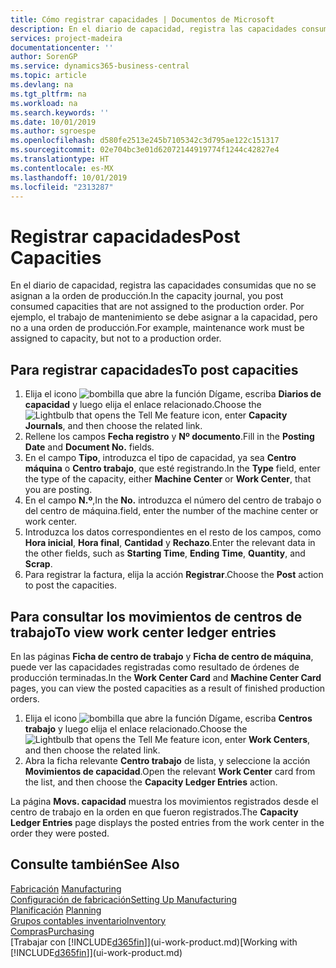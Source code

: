 ```yaml
---
title: Cómo registrar capacidades | Documentos de Microsoft
description: En el diario de capacidad, registra las capacidades consumidas que no se asignan a la orden de producción. Por ejemplo, el trabajo de mantenimiento se debe asignar a la capacidad, pero no a una orden de producción.
services: project-madeira
documentationcenter: ''
author: SorenGP
ms.service: dynamics365-business-central
ms.topic: article
ms.devlang: na
ms.tgt_pltfrm: na
ms.workload: na
ms.search.keywords: ''
ms.date: 10/01/2019
ms.author: sgroespe
ms.openlocfilehash: d580fe2513e245b7105342c3d795ae122c151317
ms.sourcegitcommit: 02e704bc3e01d62072144919774f1244c42827e4
ms.translationtype: HT
ms.contentlocale: es-MX
ms.lasthandoff: 10/01/2019
ms.locfileid: "2313287"
---
```

# <a name="post-capacities"></a><span data-ttu-id="3c80b-104">Registrar capacidades</span><span class="sxs-lookup"><span data-stu-id="3c80b-104">Post Capacities</span></span>
<span data-ttu-id="3c80b-105">En el diario de capacidad, registra las capacidades consumidas que no se asignan a la orden de producción.</span><span class="sxs-lookup"><span data-stu-id="3c80b-105">In the capacity journal, you post consumed capacities that are not assigned to the production order.</span></span> <span data-ttu-id="3c80b-106">Por ejemplo, el trabajo de mantenimiento se debe asignar a la capacidad, pero no a una orden de producción.</span><span class="sxs-lookup"><span data-stu-id="3c80b-106">For example, maintenance work must be assigned to capacity, but not to a production order.</span></span>  

## <a name="to-post-capacities"></a><span data-ttu-id="3c80b-107">Para registrar capacidades</span><span class="sxs-lookup"><span data-stu-id="3c80b-107">To post capacities</span></span>  
1.  <span data-ttu-id="3c80b-108">Elija el icono ![bombilla que abre la función Dígame](media/ui-search/search_small.png "Dígame que desea hacer"), escriba **Diarios de capacidad** y luego elija el enlace relacionado.</span><span class="sxs-lookup"><span data-stu-id="3c80b-108">Choose the ![Lightbulb that opens the Tell Me feature](media/ui-search/search_small.png "Tell me what you want to do") icon, enter **Capacity Journals**, and then choose the related link.</span></span>  
2.  <span data-ttu-id="3c80b-109">Rellene los campos **Fecha registro** y **Nº documento**.</span><span class="sxs-lookup"><span data-stu-id="3c80b-109">Fill in the **Posting Date** and **Document No.** fields.</span></span>  
3.  <span data-ttu-id="3c80b-110">En el campo **Tipo**, introduzca el tipo de capacidad, ya sea **Centro máquina** o **Centro trabajo**, que esté registrando.</span><span class="sxs-lookup"><span data-stu-id="3c80b-110">In the **Type** field, enter the type of the capacity, either **Machine Center** or **Work Center**, that you are posting.</span></span>  
4.  <span data-ttu-id="3c80b-111">En el campo **N.º**,</span><span class="sxs-lookup"><span data-stu-id="3c80b-111">In the **No.**</span></span> <span data-ttu-id="3c80b-112">introduzca el número del centro de trabajo o del centro de máquina.</span><span class="sxs-lookup"><span data-stu-id="3c80b-112">field, enter the number of the machine center or work center.</span></span>  
5.  <span data-ttu-id="3c80b-113">Introduzca los datos correspondientes en el resto de los campos, como **Hora inicial**, **Hora final**, **Cantidad** y **Rechazo**.</span><span class="sxs-lookup"><span data-stu-id="3c80b-113">Enter the relevant data in the other fields, such as **Starting Time**, **Ending Time**, **Quantity**, and **Scrap**.</span></span>  
6.  <span data-ttu-id="3c80b-114">Para registrar la factura, elija la acción **Registrar**.</span><span class="sxs-lookup"><span data-stu-id="3c80b-114">Choose the **Post** action to post the capacities.</span></span>  

## <a name="to-view-work-center-ledger-entries"></a><span data-ttu-id="3c80b-115">Para consultar los movimientos de centros de trabajo</span><span class="sxs-lookup"><span data-stu-id="3c80b-115">To view work center ledger entries</span></span>  
<span data-ttu-id="3c80b-116">En las páginas **Ficha de centro de trabajo** y **Ficha de centro de máquina**, puede ver las capacidades registradas como resultado de órdenes de producción terminadas.</span><span class="sxs-lookup"><span data-stu-id="3c80b-116">In the **Work Center Card** and **Machine Center Card** pages, you can view the posted capacities as a result of finished production orders.</span></span>    
1.  <span data-ttu-id="3c80b-117">Elija el icono ![bombilla que abre la función Dígame](media/ui-search/search_small.png "Dígame que desea hacer"), escriba **Centros trabajo** y luego elija el enlace relacionado.</span><span class="sxs-lookup"><span data-stu-id="3c80b-117">Choose the ![Lightbulb that opens the Tell Me feature](media/ui-search/search_small.png "Tell me what you want to do") icon, enter **Work Centers**, and then choose the related link.</span></span>  
2.  <span data-ttu-id="3c80b-118">Abra la ficha relevante **Centro trabajo** de lista, y seleccione la acción **Movimientos de capacidad**.</span><span class="sxs-lookup"><span data-stu-id="3c80b-118">Open the relevant **Work Center** card from the list, and then choose the **Capacity Ledger Entries** action.</span></span>  

<span data-ttu-id="3c80b-119">La página **Movs. capacidad** muestra los movimientos registrados desde el centro de trabajo en la orden en que fueron registrados.</span><span class="sxs-lookup"><span data-stu-id="3c80b-119">The **Capacity Ledger Entries** page displays the posted entries from the work center in the order they were posted.</span></span>   

## <a name="see-also"></a><span data-ttu-id="3c80b-120">Consulte también</span><span class="sxs-lookup"><span data-stu-id="3c80b-120">See Also</span></span>  
<span data-ttu-id="3c80b-121">[Fabricación](production-manage-manufacturing.md)  </span><span class="sxs-lookup"><span data-stu-id="3c80b-121">[Manufacturing](production-manage-manufacturing.md)  </span></span>  
[<span data-ttu-id="3c80b-122">Configuración de fabricación</span><span class="sxs-lookup"><span data-stu-id="3c80b-122">Setting Up Manufacturing</span></span>](production-configure-production-processes.md)  
<span data-ttu-id="3c80b-123">[Planificación](production-planning.md)    </span><span class="sxs-lookup"><span data-stu-id="3c80b-123">[Planning](production-planning.md)    </span></span>  
[<span data-ttu-id="3c80b-124">Grupos contables inventario</span><span class="sxs-lookup"><span data-stu-id="3c80b-124">Inventory</span></span>](inventory-manage-inventory.md)  
[<span data-ttu-id="3c80b-125">Compras</span><span class="sxs-lookup"><span data-stu-id="3c80b-125">Purchasing</span></span>](purchasing-manage-purchasing.md)  
<span data-ttu-id="3c80b-126">[Trabajar con [!INCLUDE[d365fin](includes/d365fin_md.md)]](ui-work-product.md)</span><span class="sxs-lookup"><span data-stu-id="3c80b-126">[Working with [!INCLUDE[d365fin](includes/d365fin_md.md)]](ui-work-product.md)</span></span>
